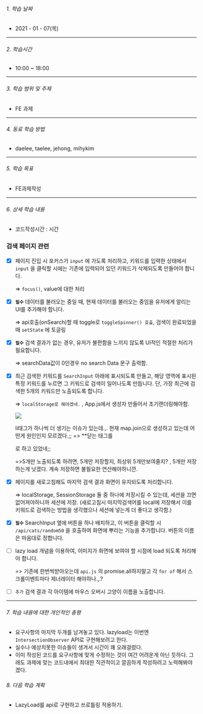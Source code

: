 

###### 1. 학습 날짜

- 2021 - 01 - 07(목)

---

###### 2. 학습시간

- 10:00 ~ 18:00

---

###### 3. 학습 범위 및 주제

- FE 과제

---

###### 4. 동료 학습 방법 

- daelee, taelee, jehong, mihykim

---

###### 5. 학습 목표 

- FE과제작성

---

###### 6. 상세 학습 내용

- 코드작성시간 :  시간

### **검색 페이지 관련**

- [x] 페이지 진입 시 포커스가 `input` 에 가도록 처리하고, 키워드를 입력한 상태에서 `input` 을 클릭할 시에는 기존에 입력되어 있던 키워드가 삭제되도록 만들어야 합니다.

  => `focus()`, value에 대한 처리

- [x] **`필수`** 데이터를 불러오는 중일 때, 현재 데이터를 불러오는 중임을 유저에게 알리는 UI를 추가해야 합니다.

  => api호출(onSearch)할 때 toggle로 `toggleSpinner() 호출`, 검색이 완료되었을 때 `setState` 에 토글링

- [x] **`필수`** 검색 결과가 없는 경우, 유저가 불편함을 느끼지 않도록 UI적인 적절한 처리가 필요합니다.

  => searchData값이 0인경우 no search Data 문구 출력함.

- [x] 최근 검색한 키워드를 `SearchInput` 아래에 표시되도록 만들고, 해당 영역에 표시된 특정 키워드를 누르면 그 키워드로 검색이 일어나도록 만듭니다. 단, 가장 최근에 검색한 5개의 키워드만 노출되도록 합니다.

  => `localStorage로 해야겠네.` , App.js에서 생성자 만들어서 초기랜더링해야함.

  ![](https://images.velog.io/images/secho/post/dc13f63d-835d-4198-a641-e6ca78f1c11c/%E1%84%89%E1%85%B3%E1%84%8F%E1%85%B3%E1%84%85%E1%85%B5%E1%86%AB%E1%84%89%E1%85%A3%E1%86%BA%202021-01-08%20%E1%84%8B%E1%85%A9%E1%84%92%E1%85%AE%2011.29.58.png)

  li태그가 하나씩 더 생기는 이슈가 있는데.,. 현재 map.join으로 생성하고 있는데 어떤게 원인인지 모르겠다.;; => **닫는 태그를 <li>로 하고 있었네;;

  =>5개만 노출되도록 하려면, 5개만 저장할지, 최상위 5개만보여줄지? , 5개만 저장하는게 낫겠다. 계속 저장하면 불필요한 연산해야하니깐.



- [x] 페이지를 새로고침해도 마지막 검색 결과 화면이 유지되도록 처리합니다.

  => localStorage, SessionStorage 둘 중 하나에 저장시킬 수 있는데, 세션을 끄면 없어져야하니까 세션에 저장. (새로고침시 마지막검색어를 local에 저장해서 이를 키워드로 검색하는 방법을 생각했으나 세션에 넣는게 더 좋다고 생각함.)

- [x] **`필수`** SearchInput 옆에 버튼을 하나 배치하고, 이 버튼을 클릭할 시 `/api/cats/random50` 을 호출하여 화면에 뿌리는 기능을 추가합니다. 버튼의 이름은 마음대로 정합니다.

- [ ] lazy load 개념을 이용하여, 이미지가 화면에 보여야 할 시점에 load 되도록 처리해야 합니다.

  => 기존에 한번씩받아오는데 `api.js` 의 promise.all하지말고 각 `for of` 해서 스크롤이벤트마다 제너레이터 해야하나.,.?

- [ ] `추가` 검색 결과 각 아이템에 마우스 오버시 고양이 이름을 노출합니다.

---

###### 7. 학습 내용에 대한 개인적인 총평

- 요구사항의 마지막 두개를 남겨놓고 있다. lazyload는 이번엔 `IntersectionObserver` API로 구현해보려고 한다.
- 실수나 예상치못한 이슈들이 생겨서 시간이 꽤 오래걸렸다.
- 이미 작성된 코드를 요구사항에 맞게 수정하는 것이 여간 어려운게 아닌 듯하다. 그래도 과제에 맞는 코드내에서 최대한 직관적이고 깔끔하게 작성하려고 노력해봐야겠다.

###### 8. 다음 학습 계획

- LazyLoad를 api로 구현하고 쓰로틀링 적용하기.